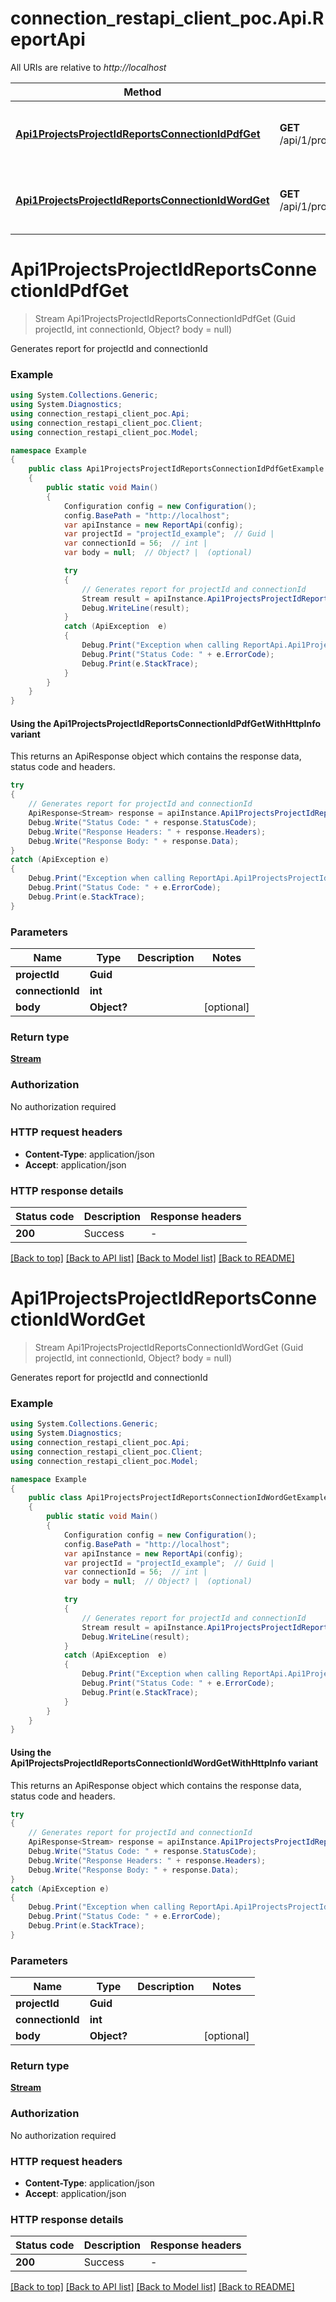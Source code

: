 # connection_restapi_client_poc.Api.ReportApi

All URIs are relative to *http://localhost*

| Method | HTTP request | Description |
|--------|--------------|-------------|
| [**Api1ProjectsProjectIdReportsConnectionIdPdfGet**](ReportApi.md#api1projectsprojectidreportsconnectionidpdfget) | **GET** /api/1/projects/{projectId}/reports/{connectionId}/pdf | Generates report for projectId and connectionId |
| [**Api1ProjectsProjectIdReportsConnectionIdWordGet**](ReportApi.md#api1projectsprojectidreportsconnectionidwordget) | **GET** /api/1/projects/{projectId}/reports/{connectionId}/word | Generates report for projectId and connectionId |

<a id="api1projectsprojectidreportsconnectionidpdfget"></a>
# **Api1ProjectsProjectIdReportsConnectionIdPdfGet**
> Stream Api1ProjectsProjectIdReportsConnectionIdPdfGet (Guid projectId, int connectionId, Object? body = null)

Generates report for projectId and connectionId

### Example
```csharp
using System.Collections.Generic;
using System.Diagnostics;
using connection_restapi_client_poc.Api;
using connection_restapi_client_poc.Client;
using connection_restapi_client_poc.Model;

namespace Example
{
    public class Api1ProjectsProjectIdReportsConnectionIdPdfGetExample
    {
        public static void Main()
        {
            Configuration config = new Configuration();
            config.BasePath = "http://localhost";
            var apiInstance = new ReportApi(config);
            var projectId = "projectId_example";  // Guid | 
            var connectionId = 56;  // int | 
            var body = null;  // Object? |  (optional) 

            try
            {
                // Generates report for projectId and connectionId
                Stream result = apiInstance.Api1ProjectsProjectIdReportsConnectionIdPdfGet(projectId, connectionId, body);
                Debug.WriteLine(result);
            }
            catch (ApiException  e)
            {
                Debug.Print("Exception when calling ReportApi.Api1ProjectsProjectIdReportsConnectionIdPdfGet: " + e.Message);
                Debug.Print("Status Code: " + e.ErrorCode);
                Debug.Print(e.StackTrace);
            }
        }
    }
}
```

#### Using the Api1ProjectsProjectIdReportsConnectionIdPdfGetWithHttpInfo variant
This returns an ApiResponse object which contains the response data, status code and headers.

```csharp
try
{
    // Generates report for projectId and connectionId
    ApiResponse<Stream> response = apiInstance.Api1ProjectsProjectIdReportsConnectionIdPdfGetWithHttpInfo(projectId, connectionId, body);
    Debug.Write("Status Code: " + response.StatusCode);
    Debug.Write("Response Headers: " + response.Headers);
    Debug.Write("Response Body: " + response.Data);
}
catch (ApiException e)
{
    Debug.Print("Exception when calling ReportApi.Api1ProjectsProjectIdReportsConnectionIdPdfGetWithHttpInfo: " + e.Message);
    Debug.Print("Status Code: " + e.ErrorCode);
    Debug.Print(e.StackTrace);
}
```

### Parameters

| Name | Type | Description | Notes |
|------|------|-------------|-------|
| **projectId** | **Guid** |  |  |
| **connectionId** | **int** |  |  |
| **body** | **Object?** |  | [optional]  |

### Return type

[**Stream**](Stream.md)

### Authorization

No authorization required

### HTTP request headers

 - **Content-Type**: application/json
 - **Accept**: application/json


### HTTP response details
| Status code | Description | Response headers |
|-------------|-------------|------------------|
| **200** | Success |  -  |

[[Back to top]](#) [[Back to API list]](../README.md#documentation-for-api-endpoints) [[Back to Model list]](../README.md#documentation-for-models) [[Back to README]](../README.md)

<a id="api1projectsprojectidreportsconnectionidwordget"></a>
# **Api1ProjectsProjectIdReportsConnectionIdWordGet**
> Stream Api1ProjectsProjectIdReportsConnectionIdWordGet (Guid projectId, int connectionId, Object? body = null)

Generates report for projectId and connectionId

### Example
```csharp
using System.Collections.Generic;
using System.Diagnostics;
using connection_restapi_client_poc.Api;
using connection_restapi_client_poc.Client;
using connection_restapi_client_poc.Model;

namespace Example
{
    public class Api1ProjectsProjectIdReportsConnectionIdWordGetExample
    {
        public static void Main()
        {
            Configuration config = new Configuration();
            config.BasePath = "http://localhost";
            var apiInstance = new ReportApi(config);
            var projectId = "projectId_example";  // Guid | 
            var connectionId = 56;  // int | 
            var body = null;  // Object? |  (optional) 

            try
            {
                // Generates report for projectId and connectionId
                Stream result = apiInstance.Api1ProjectsProjectIdReportsConnectionIdWordGet(projectId, connectionId, body);
                Debug.WriteLine(result);
            }
            catch (ApiException  e)
            {
                Debug.Print("Exception when calling ReportApi.Api1ProjectsProjectIdReportsConnectionIdWordGet: " + e.Message);
                Debug.Print("Status Code: " + e.ErrorCode);
                Debug.Print(e.StackTrace);
            }
        }
    }
}
```

#### Using the Api1ProjectsProjectIdReportsConnectionIdWordGetWithHttpInfo variant
This returns an ApiResponse object which contains the response data, status code and headers.

```csharp
try
{
    // Generates report for projectId and connectionId
    ApiResponse<Stream> response = apiInstance.Api1ProjectsProjectIdReportsConnectionIdWordGetWithHttpInfo(projectId, connectionId, body);
    Debug.Write("Status Code: " + response.StatusCode);
    Debug.Write("Response Headers: " + response.Headers);
    Debug.Write("Response Body: " + response.Data);
}
catch (ApiException e)
{
    Debug.Print("Exception when calling ReportApi.Api1ProjectsProjectIdReportsConnectionIdWordGetWithHttpInfo: " + e.Message);
    Debug.Print("Status Code: " + e.ErrorCode);
    Debug.Print(e.StackTrace);
}
```

### Parameters

| Name | Type | Description | Notes |
|------|------|-------------|-------|
| **projectId** | **Guid** |  |  |
| **connectionId** | **int** |  |  |
| **body** | **Object?** |  | [optional]  |

### Return type

[**Stream**](Stream.md)

### Authorization

No authorization required

### HTTP request headers

 - **Content-Type**: application/json
 - **Accept**: application/json


### HTTP response details
| Status code | Description | Response headers |
|-------------|-------------|------------------|
| **200** | Success |  -  |

[[Back to top]](#) [[Back to API list]](../README.md#documentation-for-api-endpoints) [[Back to Model list]](../README.md#documentation-for-models) [[Back to README]](../README.md)

